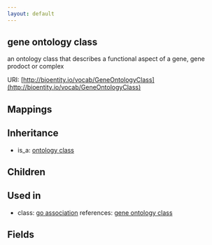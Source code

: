 ```yaml
---
layout: default
---
```


## gene ontology class


an ontology class that describes a functional aspect of a gene, gene prodoct or complex

URI: [http://bioentity.io/vocab/GeneOntologyClass](http://bioentity.io/vocab/GeneOntologyClass)
## Mappings


## Inheritance

 *  is_a: [ontology class](OntologyClass.html)

## Children


## Used in

 *  class: [go association](GoAssociation.html) references: [gene ontology class](GeneOntologyClass.html)

## Fields

